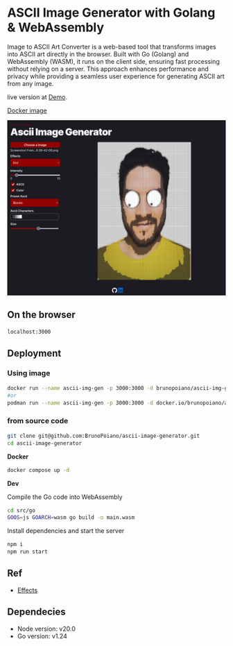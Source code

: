 # ASCII Image Generator with Golang & WebAssembly

Image to ASCII Art Converter is a web-based tool that transforms images into ASCII art directly in the browser. Built with Go (Golang) and WebAssembly (WASM), it runs on the client side, ensuring fast processing without relying on a server. This approach enhances performance and privacy while providing a seamless user experience for generating ASCII art from any image.

live version at [Demo](https://ascii-image-generator-two.vercel.app/).

[Docker image](https://hub.docker.com/repository/docker/brunopoiano/ascii-img-generator/general)

![Screenshot of the App.](/src/assets/demo.png)

## On the browser
`localhost:3000`

## Deployment
### Using image
```bash
docker run --name ascii-img-gen -p 3000:3000 -d brunopoiano/ascii-img-generator
#or
podman run --name ascii-img-gen -p 3000:3000 -d docker.io/brunopoiano/ascii-img-generator
```

### from source code
```bash
git clone git@github.com:BrunoPoiano/ascii-image-generator.git
cd ascii-image-generator
```
**Docker**
```bash
docker compose up -d
```

**Dev**

Compile the Go code into WebAssembly
```bash
cd src/go
GOOS=js GOARCH=wasm go build -o main.wasm
```
Install dependencies and start the server
```bash
npm i
npm run start
```

## Ref
 - [Effects](https://github.com/BrunoPoiano/imgeffects)

## Dependecies
- Node version: v20.0
- Go version: v1.24
